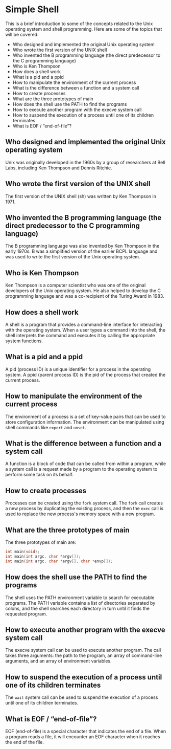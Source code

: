# Simple Shell

This is a brief introduction to some of the concepts related to the Unix operating system and shell programming. Here are some of the topics that will be covered:

- Who designed and implemented the original Unix operating system
- Who wrote the first version of the UNIX shell
- Who invented the B programming language (the direct predecessor to the C programming language)
- Who is Ken Thompson
- How does a shell work
- What is a pid and a ppid
- How to manipulate the environment of the current process
- What is the difference between a function and a system call
- How to create processes
- What are the three prototypes of main
- How does the shell use the PATH to find the programs
- How to execute another program with the execve system call
- How to suspend the execution of a process until one of its children terminates
- What is EOF / “end-of-file”?

## Who designed and implemented the original Unix operating system

Unix was originally developed in the 1960s by a group of researchers at Bell Labs, including Ken Thompson and Dennis Ritchie.

## Who wrote the first version of the UNIX shell

The first version of the UNIX shell (sh) was written by Ken Thompson in 1971.

## Who invented the B programming language (the direct predecessor to the C programming language)

The B programming language was also invented by Ken Thompson in the early 1970s. B was a simplified version of the earlier BCPL language and was used to write the first version of the Unix operating system.

## Who is Ken Thompson

Ken Thompson is a computer scientist who was one of the original developers of the Unix operating system. He also helped to develop the C programming language and was a co-recipient of the Turing Award in 1983.

## How does a shell work

A shell is a program that provides a command-line interface for interacting with the operating system. When a user types a command into the shell, the shell interprets the command and executes it by calling the appropriate system functions.

## What is a pid and a ppid

A pid (process ID) is a unique identifier for a process in the operating system. A ppid (parent process ID) is the pid of the process that created the current process.

## How to manipulate the environment of the current process

The environment of a process is a set of key-value pairs that can be used to store configuration information. The environment can be manipulated using shell commands like `export` and `unset`.

## What is the difference between a function and a system call

A function is a block of code that can be called from within a program, while a system call is a request made by a program to the operating system to perform some task on its behalf.

## How to create processes

Processes can be created using the `fork` system call. The `fork` call creates a new process by duplicating the existing process, and then the `exec` call is used to replace the new process's memory space with a new program.

## What are the three prototypes of main

The three prototypes of main are:

```c
int main(void);
int main(int argc, char *argv[]);
int main(int argc, char *argv[], char *envp[]);
```

## How does the shell use the PATH to find the programs

The shell uses the PATH environment variable to search for executable programs. The PATH variable contains a list of directories separated by colons, and the shell searches each directory in turn until it finds the requested program.

## How to execute another program with the execve system call

The execve system call can be used to execute another program. The call takes three arguments: the path to the program, an array of command-line arguments, and an array of environment variables.

## How to suspend the execution of a process until one of its children terminates

The `wait` system call can be used to suspend the execution of a process until one of its children terminates.

## What is EOF / “end-of-file”?

EOF (end-of-file) is a special character that indicates the end of a file. When a program reads a file, it will encounter an EOF character when it reaches the end of the file.

